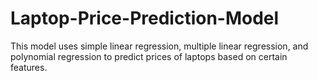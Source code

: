 # Laptop-Price-Prediction-Model
This model uses simple linear regression, multiple linear regression, and polynomial regression to predict prices of laptops based on certain features. 
